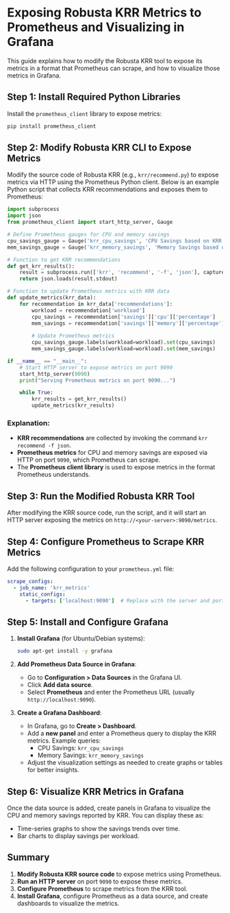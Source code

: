
# Exposing Robusta KRR Metrics to Prometheus and Visualizing in Grafana

This guide explains how to modify the Robusta KRR tool to expose its metrics in a format that Prometheus can scrape, and how to visualize those metrics in Grafana.

## Step 1: Install Required Python Libraries

Install the `prometheus_client` library to expose metrics:

```bash
pip install prometheus_client
```

## Step 2: Modify Robusta KRR CLI to Expose Metrics

Modify the source code of Robusta KRR (e.g., `krr/recommend.py`) to expose metrics via HTTP using the Prometheus Python client. Below is an example Python script that collects KRR recommendations and exposes them to Prometheus:

```python
import subprocess
import json
from prometheus_client import start_http_server, Gauge

# Define Prometheus gauges for CPU and memory savings
cpu_savings_gauge = Gauge('krr_cpu_savings', 'CPU Savings based on KRR recommendations', ['workload'])
mem_savings_gauge = Gauge('krr_memory_savings', 'Memory Savings based on KRR recommendations', ['workload'])

# Function to get KRR recommendations
def get_krr_results():
    result = subprocess.run(['krr', 'recommend', '-f', 'json'], capture_output=True, text=True)
    return json.loads(result.stdout)

# Function to update Prometheus metrics with KRR data
def update_metrics(krr_data):
    for recommendation in krr_data['recommendations']:
        workload = recommendation['workload']
        cpu_savings = recommendation['savings']['cpu']['percentage']
        mem_savings = recommendation['savings']['memory']['percentage']
        
        # Update Prometheus metrics
        cpu_savings_gauge.labels(workload=workload).set(cpu_savings)
        mem_savings_gauge.labels(workload=workload).set(mem_savings)

if __name__ == "__main__":
    # Start HTTP server to expose metrics on port 9090
    start_http_server(9090)
    print("Serving Prometheus metrics on port 9090...")

    while True:
        krr_results = get_krr_results()
        update_metrics(krr_results)
```

### Explanation:
- **KRR recommendations** are collected by invoking the command `krr recommend -f json`.
- **Prometheus metrics** for CPU and memory savings are exposed via HTTP on port `9090`, which Prometheus can scrape.
- The **Prometheus client library** is used to expose metrics in the format Prometheus understands.

## Step 3: Run the Modified Robusta KRR Tool

After modifying the KRR source code, run the script, and it will start an HTTP server exposing the metrics on `http://<your-server>:9090/metrics`.

## Step 4: Configure Prometheus to Scrape KRR Metrics

Add the following configuration to your `prometheus.yml` file:

```yaml
scrape_configs:
  - job_name: 'krr_metrics'
    static_configs:
      - targets: ['localhost:9090']  # Replace with the server and port where KRR is running
```

## Step 5: Install and Configure Grafana

1. **Install Grafana** (for Ubuntu/Debian systems):

   ```bash
   sudo apt-get install -y grafana
   ```

2. **Add Prometheus Data Source in Grafana**:
   - Go to **Configuration > Data Sources** in the Grafana UI.
   - Click **Add data source**.
   - Select **Prometheus** and enter the Prometheus URL (usually `http://localhost:9090`).

3. **Create a Grafana Dashboard**:
   - In Grafana, go to **Create > Dashboard**.
   - Add a **new panel** and enter a Prometheus query to display the KRR metrics. Example queries:
     - CPU Savings: `krr_cpu_savings`
     - Memory Savings: `krr_memory_savings`
   - Adjust the visualization settings as needed to create graphs or tables for better insights.

## Step 6: Visualize KRR Metrics in Grafana

Once the data source is added, create panels in Grafana to visualize the CPU and memory savings reported by KRR. You can display these as:

- Time-series graphs to show the savings trends over time.
- Bar charts to display savings per workload.

## Summary

1. **Modify Robusta KRR source code** to expose metrics using Prometheus.
2. **Run an HTTP server** on port `9090` to expose these metrics.
3. **Configure Prometheus** to scrape metrics from the KRR tool.
4. **Install Grafana**, configure Prometheus as a data source, and create dashboards to visualize the metrics.
